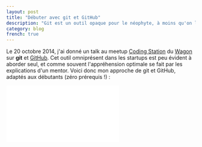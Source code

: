 ```yaml
---
layout: post
title: "Débuter avec git et GitHub"
description: "Git est un outil opaque pour le néophyte, à moins qu'on lui présente par le bon bout"
category: blog
french: true
---
```


Le 20 octobre 2014, j'ai donné un talk au meetup [Coding Station](http://www.meetup.com/Le-Wagon-Paris-Coding-Station) du [Wagon](https://www.lewagon.com) sur **git** et [GitHub](http://www.github.com). Cet outil
omniprésent dans les startups est peu évident à aborder seul, et comme souvent l'appréhension
optimale se fait par les explications d'un mentor. Voici donc mon approche de git et GitHub,
adaptés aux débutants (zéro prérequis !) :

<div class="video-wrapper">
  <div class="video-wrapper-inner">
    <iframe src="//www.youtube.com/embed/V6Zo68uQPqE" frameborder="0" allowfullscreen></iframe>
  </div>
</div>

